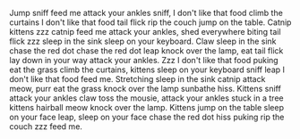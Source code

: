 Jump sniff feed me attack your ankles sniff, I don't like that food climb the curtains I don't like that food tail flick rip the couch jump on the table. Catnip kittens zzz catnip feed me attack your ankles, shed everywhere biting tail flick zzz sleep in the sink sleep on your keyboard. Claw sleep in the sink chase the red dot chase the red dot leap knock over the lamp, eat tail flick lay down in your way attack your ankles. Zzz I don't like that food puking eat the grass climb the curtains, kittens sleep on your keyboard sniff leap I don't like that food feed me. Stretching sleep in the sink catnip attack meow, purr eat the grass knock over the lamp sunbathe hiss. Kittens sniff attack your ankles claw toss the mousie, attack your ankles stuck in a tree kittens hairball meow knock over the lamp. Kittens jump on the table sleep on your face leap, sleep on your face chase the red dot hiss puking rip the couch zzz feed me.
